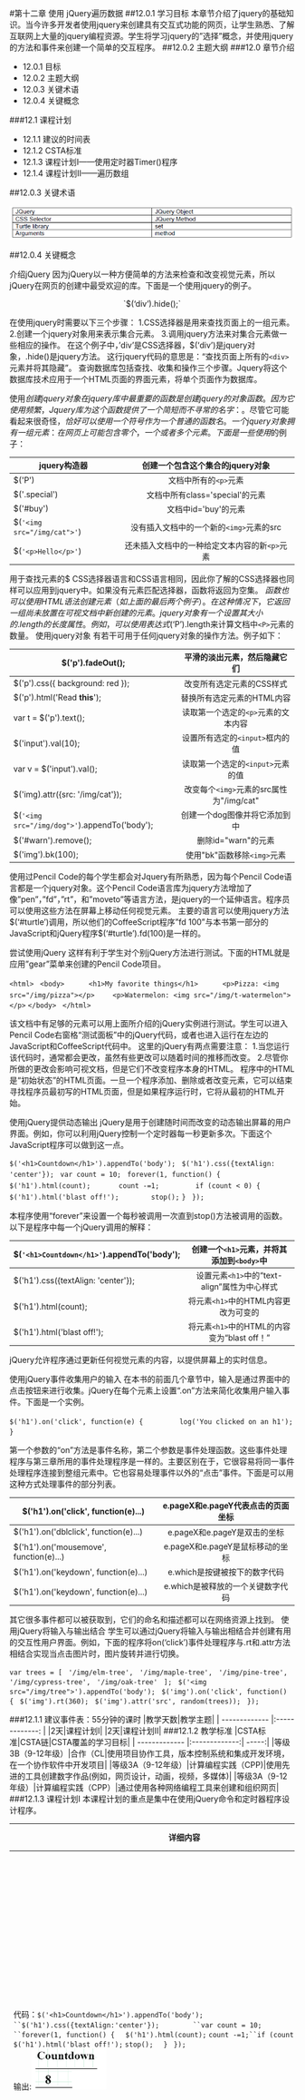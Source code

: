 #第十二章 使用 jQuery遍历数据
##12.0.1 学习目标
本章节介绍了jquery的基础知识。当今许多开发者使用jquery来创建具有交互式功能的网页，让学生熟悉、了解互联网上大量的jquery编程资源。学生将学习jquery的”选择”概念，并使用jquery的方法和事件来创建一个简单的交互程序。
##12.0.2 主题大纲
###12.0 章节介绍
* 12.0.1 目标
* 12.0.2 主题大纲
* 12.0.3 关键术语
* 12.0.4 关键概念

###12.1 课程计划
* 12.1.1 建议的时间表
* 12.1.2 CSTA标准
* 12.1.3 课程计划I——使用定时器Timer()程序
* 12.1.4 课程计划II——遍历数组

##12.0.3 关键术语

<img src= "images/12/1.png">

##12.0.4 关键概念

介绍jQuery
因为jQuery以一种方便简单的方法来检查和改变视觉元素，所以jQuery在网页的创建中最受欢迎的库。下面是一个使用jquery的例子。
<center>`$(‘div’).hide();`</center>

在使用jquery时需要以下三个步骤：
1.CSS选择器是用来查找页面上的一组元素。
2.创建一个jquery对象用来表示集合元素。
3.调用jquery方法来对集合元素做一些相应的操作。
在这个例子中，’div’是CSS选择器，$(‘div’)是jquery对象，.hide()是jquery方法。
这行jquery代码的意思是：“查找页面上所有的`<div>`元素并将其隐藏”。
查询数据库包括查找、收集和操作三个步骤。Jquery将这个数据库技术应用于一个HTML页面的界面元素，将单个页面作为数据库。

使用$创建jquery对象
在jquery库中最重要的函数是创建jquery的对象函数。因为它使用频繁，Jquery库为这个函数提供了一个简短而不寻常的名字：$。尽管它可能看起来很奇怪，$恰好可以使用一个符号作为一个普通的函数名。
一个jquery对象拥有一组元素：在网页上可能包含零个，一个或者多个元素。
下面是一些使用$的例子：

|jquery构造器    |创建一个包含这个集合的jquery对象|
| ------------- |:-------------:     |
|$('P')         | 文档中所有的`<p>`元素 |
|$('.special')  | 文档中所有class='special'的元素|
|$('#buy')      |文档中id='buy'的元素|
| $(`'<img src="/img/cat">'`)|没有插入文档中的一个新的`<img>`元素的src|
|$(`'<p>Hello</p>'`)      |还未插入文档中的一种给定文本内容的新`<p>`元素|


用于查找元素的$ CSS选择器语言和CSS语言相同，因此你了解的CSS选择器也同样可以应用到jquery中。如果没有元素匹配选择器，函数将返回为空集。
$函数也可以使用HTML语法创建元素（如上面的最后两个例子）。在这种情况下，它返回一组尚未放置在可视文档中新创建的元素。jquery对象有一个设置其大小的.length的长度属性。例如，可以使用表达式$(‘P’).length来计算文档中`<P>`元素的数量。
使用jquery对象
有若干可用于任何jquery对象的操作方法。例子如下：

|$('p').fadeOut();    |平滑的淡出元素，然后隐藏它们|
| ------------- |:-------------:     |
| $('p').css({ background: red });         | 改变所有选定元素的CSS样式 |
| $('p').html('Read <b>this</b>');   | 替换所有选定元素的HTML内容|
| var t = $('p').text();        |读取第一个选定的`<p>`元素的文本内容|
|   $('input').val(10); |设置所有选定的`<input>`框内的值|
|var v = $('input').val();     |读取第一个选定的`<input>`元素的值|
|$('img).attr({src: '/img/cat'});|改变每个`<img>`元素的src属性为"/img/cat"|
|$(`'<img src="/img/dog">'`).appendTo('body');|创建一个dog图像并将它添加到<body>中|
|$('#warn').remove();|删除id="warn"的元素|
|$('img').bk(100);|使用"bk"函数移除`<img>`元素|

使用过Pencil Code的每个学生都会对Jquery有所熟悉，因为每个Pencil Code语言都是一个jquery对象。这个Pencil Code语言库为jquery方法增加了像”pen”，”fd”，”rt”，和”moveto”等语言方法，是jquery的一个延伸语言。程序员可以使用这些方法在屏幕上移动任何视觉元素。
主要的语言可以使用jquery方法$(‘#turtle’)调用，所以他们的CoffeeScript程序”fd 100”与本书第一部分的JavaScript和jQuery程序$(‘#turtle’).fd(100)是一样的。

尝试使用jQuery
这样有利于学生对个别jQuery方法进行测试。下面的HTML就是应用”gear”菜单来创建的Pencil Code项目。

`<html> `
`<body> `
  　　 `<h1>My favorite things</h1> `
  　　 `<p>Pizza: <img src="/img/pizza"></p>`
   　　`<p>Watermelon: <img src="/img/t-watermelon"></p>`
`</body> `
`</html> `

该文档中有足够的元素可以用上面所介绍的jQuery实例进行测试。学生可以进入Pencil Code右窗格“测试面板”中的jQuery代码，或者也进入运行在左边的JavaScript和CoffeeScript代码中。
这里的jQuery有两点需要注意：
1.当您运行该代码时，通常都会更改，虽然有些更改可以随着时间的推移而改变。
2.尽管你所做的更改会影响可视文档，但是它们不改变程序本身的HTML。
程序中的HTML是“初始状态”的HTML页面。一旦一个程序添加、删除或者改变元素，它可以结束寻找程序员最初写的HTML页面，但是如果程序运行时，它将从最初的HTML开始。

使用jQuery提供动态输出
jQuery是用于创建随时间而改变的动态输出屏幕的用户界面。例如，你可以利用jQuery控制一个定时器每一秒更新多次。下面这个JavaScript程序可以做到这一点。

`$('<h1>Countdown</h1>').appendTo('body'); `
`$('h1').css({textAlign: 'center'}); `
`var count = 10; `
`forever(1, function() { `
  　　　`  $('h1').html(count); `
   　　　 `count -=1; `
  　　　 ` if (count < 0) {`
  　　　   ` $('h1').html('blast off!'); `
   　　　  ` stop();`
`} `
`}); `

本程序使用“forever”来设置一个每秒被调用一次直到stop()方法被调用的函数。以下是程序中每一个jQuery调用的解释：

| $(`'<h1>Countdown</h1>'`).appendTo('body');|创建一个`<h1>`元素，并将其添加到`<body>`中|
| ------------- |:-------------:     |
| $('h1').css({textAlign: 'center'});| 设置元素`<h1>`中的“text-align”属性为中心样式 |
| $('h1').html(count);  | 将元素`<h1>`中的HTML内容更改为可变的|
| $('h1').html('blast off!');|将元素`<h1>`中的HTML的内容变为“blast off！”|
jQuery允许程序通过更新任何视觉元素的内容，以提供屏幕上的实时信息。

使用jQuery事件收集用户的输入
在本书的前面几个章节中，输入是通过界面中的点击按钮来进行收集。jQuery在每个元素上设置“.on”方法来简化收集用户输入事件。下面是一个实例。

`$('h1').on('click', function(e) {`
 　　　 `	log('You clicked on an h1');`
`}`

第一个参数的“on”方法是事件名称，第二个参数是事件处理函数。这些事件处理程序与第三章所用的事件处理程序是一样的。主要区别在于，它很容易将同一事件处理程序连接到整组元素中。它也容易处理事件以外的“点击”事件。下面是可以用这种方式处理事件的部分列表。

|$('h1').on('click', function(e)...)|e.pageX和e.pageY代表点击的页面坐标|
| ------------- |:-------------:     |
|$('h1').on('dblclick', function(e)...)|e.pageX和e.pageY是双击的坐标|
| $('h1').on('mousemove', function(e)...)|e.pageX和e.pageY是鼠标移动的坐标|
|$('h1').on('keydown', function(e)...)|e.which是按键被按下的数字代码|
|$('h1').on('keydown', function(e)...)|e.which是被释放的一个关键数字代码|

其它很多事件都可以被获取到，它们的命名和描述都可以在网络资源上找到。
使用jQuery将输入与输出结合
学生可以通过jQuery将输入与输出相结合并创建有用的交互性用户界面。例如，下面的程序将on(‘click’)事件处理程序与.rt和.attr方法相结合实现当点击图片时，图片旋转并进行切换。

`var trees = [ `
`'/img/elm-tree', `
`'/img/maple-tree', `
`'/img/pine-tree', `
`'/img/cypress-tree', `
`'/img/oak-tree' `
`]; `
`$('<img src="/img/tree">').appendTo('body'); `
`$('img').on('click', function() { `
`$('img').rt(360); `
`$('img').attr('src', random(trees)); `
`}); `

###12.1.1  建议事件表：55分钟的课时
|教学天数|教学主题|
| ------------- |:-------------:     |
|2天|课程计划I|
|2天|课程计划II|
###12.1.2 教学标准
|CSTA标准|CSTA链|CSTA覆盖的学习目标|
| ------------- |:-------------:| -----:|
|等级3B（9-12年级）|合作（CL|使用项目协作工具，版本控制系统和集成开发环境，在一个协作软件中开发项目|
|等级3A（9-12年级）|计算编程实践（CPP)|使用先进的工具创建数字作品(例如，网页设计，动画，视频，多媒体)|
|等级3A（9-12年级）|计算编程实践（CPP）|通过使用各种网络编程工具来创建和组织网页|
###12.1.3 课程计划I
本课程计划的重点是集中在使用jQuery命令和定时器程序设计程序。

|详细内容|教学建议|时间|
| ------------- |:-------------:| -----:|
|代码：`$('<h1>Countdown</h1>').appendTo('body'); 　``$('h1').css({textAlign:'center'});　　　　　``var count = 10;　　　　　　　　　　　``forever(1, function() {　 $('h1').html(count);` `count -=1;``if (count < 0) { ` `$('h1').html('blast off!');` `stop();  ` `}` ` });　　　　　　　　　　　　　　　　　　　　　　　　　　　　　　　　　　　　　　　　　　　　　　　　　`输出:<img src="images/12/2.png" > |第一步：演示计时器程序。   第二步：指出解释各种jQuery命令的关键概念。            第三步：向学生解释$符号怎样调用函数。                第四步：使用Alt-Tab解释程序输出和实际程序之间的命令。   第五步：鼓励学生尝试修改代码  |　　　　　　　　示范：15分钟               　学生实践：30分钟|

###12.1.4 课程计划II
本课程计划演示jQuery遍历存储在数组的数据的能力。它解决了在一维数组中遍历和显示数据。

|详细内容|教学建议|时间|
| ------------- |:-------------:| -----:|
|代码：                   `var trees = ['/img/elm-tree','/img/maple-tree', '/img/pine-tree', '/img/cypress-tree','/img/oak-tree' ]; $('<img src="/img/tree">').appendTo('body'); $('img').on('click', function() {$('img').rt(360); $('img').attr('src', random(trees)); }); `　输出:<img src="images/12/3.png"> |第一步：展示神奇的树程序。第二步：向学生展示鼠标如何响应点击函数。             第三步：指出树的数组命名。 第四步：appendTo指向的jQuery命令。                    第五步：鼓励学生修改数组的内容并让学生注意各种图像的显示.第六步：鼓励学生尝试其他的jQuery代码并查看结果。|　　　　　　　示范：15分钟学生实践：30分钟|







